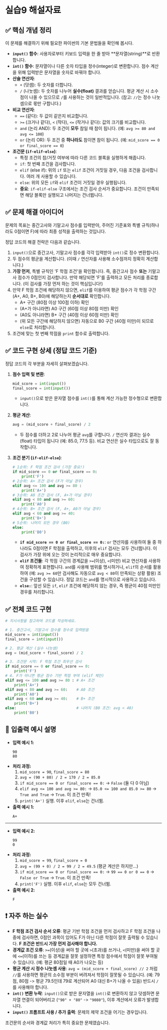 # 실습9 해설자료
## ✅ 핵심 개념 정리

이 문제를 해결하기 위해 필요한 파이썬의 기본 문법들을 확인해 봅시다.

* **`input()` 함수**: 사용자로부터 키보드 입력을 한 줄 받아 **문자열(string)**로 반환합니다.
* **`int()` 함수**: 문자열이나 다른 숫자 타입을 정수(integer)로 변환합니다. 점수 계산을 위해 입력받은 문자열을 숫자로 바꿔야 합니다.
* **산술 연산자**:
    * `+` (덧셈): 두 숫자를 더합니다.
    * `/` (나눗셈): 두 숫자를 나누어 **실수(float)** 결과를 얻습니다. 평균 계산 시 소수점이 나올 수 있으므로 `/`를 사용하는 것이 일반적입니다. (참고: `//`는 정수 나눗셈으로 몫만 구합니다.)
* **비교 연산자**:
    * `==` (같다): 두 값이 같은지 비교합니다.
    * `>=` (크거나 같다), `<` (작다), `<=` (작거나 같다): 값의 크기를 비교합니다.
    * `and` (논리 AND): 두 조건이 **모두** 참일 때 참이 됩니다. (예: `avg >= 80 and avg <= 100`)
    * `or` (논리 OR): 두 조건 중 **하나라도** 참이면 참이 됩니다. (예: `mid_score == 0 or final_score == 0`)
* **조건문 (`if-elif-else`)**:
    * 특정 조건의 참/거짓 여부에 따라 다른 코드 블록을 실행하게 해줍니다.
    * `if`: 첫 번째 조건을 검사합니다.
    * `elif` (else if): 위의 `if` 또는 `elif` 조건이 거짓일 경우, 다음 조건을 검사합니다. 여러 개 사용할 수 있습니다.
    * `else`: 위의 모든 `if`와 `elif` 조건이 거짓일 경우 실행됩니다.
    * **중요**: `if-elif-else` 구조에서는 조건 검사 순서가 중요합니다. 조건이 만족되면 해당 블록만 실행되고 나머지는 건너뜁니다.

## ✅ 문제 해결 아이디어

문제의 목표는 중간고사와 기말고사 점수를 입력받아, 주어진 기준표와 특별 규칙(하나라도 0점이면 F)에 따라 최종 성적을 출력하는 것입니다.

정답 코드의 해결 전략은 다음과 같습니다.

1.  `input()`으로 중간고사, 기말고사 점수를 각각 입력받아 `int()`로 정수 변환합니다.
2.  두 점수의 평균을 계산합니다. (이때 `/` 연산자를 사용해 소수점까지 정확히 계산합니다.)
3.  **가장 먼저**, 특별 규칙인 'F 학점 조건'을 확인합니다. 즉, 중간고사 점수 **또는** 기말고사 점수가 0점인지 검사합니다. 만약 해당되면 'F'를 출력하고 모든 처리를 종료합니다. (이 검사를 가장 먼저 하는 것이 핵심입니다!)
4.  만약 F 학점 조건에 해당하지 않으면, `elif`를 이용하여 평균 점수가 각 학점 구간(A+, A0, B+, B0)에 해당하는지 **순서대로** 확인합니다.
    * A+ 구간 (80점 이상 100점 이하) 확인
    * (A+가 아니라면) A0 구간 (60점 이상 80점 미만) 확인
    * (A0도 아니라면) B+ 구간 (40점 이상 60점 미만) 확인
    * (위 모든 구간에 해당하지 않으면) 자동으로 B0 구간 (40점 미만)이 되므로 `else`로 처리합니다.
5.  조건에 맞는 첫 번째 학점을 `print` 함수로 출력합니다.

## ✅ 코드 구현 상세 (정답 코드 기준)

정답 코드의 각 부분을 자세히 살펴보겠습니다.

1.  **점수 입력 및 변환**:
    ```python
    mid_score = int(input())
    final_score = int(input())
    ```
    * `input()`으로 받은 문자열 점수를 `int()`를 통해 계산 가능한 정수형으로 변환합니다.

2.  **평균 계산**:
    ```python
    avg = (mid_score + final_score) / 2
    ```
    * 두 점수를 더하고 2로 나누어 평균 `avg`를 구합니다. `/` 연산자 결과는 실수(float) 타입이 됩니다 (예: 85.0, 77.5 등). 비교 연산은 실수 타입으로도 잘 동작합니다.

3.  **조건 분기 (`if-elif-else`)**:
    ```python
    # 1순위: F 학점 조건 검사 (가장 중요!)
    if mid_score == 0 or final_score == 0:
        print('F')
    # 2순위: A+ 조건 검사 (F가 아닐 경우)
    elif avg <= 100 and avg >= 80 :
        print('A+')
    # 3순위: A0 조건 검사 (F, A+가 아닐 경우)
    elif avg < 80 and avg >= 60:
        print('A0')
    # 4순위: B+ 조건 검사 (F, A+, A0가 아닐 경우)
    elif avg < 60 and avg >= 40:
        print('B+')
    # 5순위: 나머지 모든 경우 (B0)
    else:
        print('B0')
    ```
    * **`if mid_score == 0 or final_score == 0:`**: `or` 연산자를 사용하여 둘 중 하나라도 0점이면 F 학점을 출력하고, 이후의 `elif` 검사는 모두 건너뜁니다. 이 검사가 가장 위에 오는 것이 논리적으로 매우 중요합니다.
    * **`elif` 조건들**: 각 학점 구간의 경계값을 `>=`(이상), `<`(미만) 비교 연산자를 사용하여 정확하게 표현합니다. `and`를 사용해 범위를 명시하거나, `elif`의 순서를 활용하여 (예: `avg >= 60`만 검사해도 자동으로 `avg < 80`이 만족되는 상황 활용) 조건을 구성할 수 있습니다. 정답 코드는 `and`를 명시적으로 사용하고 있습니다.
    * **`else:`**: 앞선 모든 `if`, `elif` 조건에 해당하지 않는 경우, 즉 평균이 40점 미만인 경우를 처리합니다.

## ✅ 전체 코드 구현

```python
# 지시사항을 참고하여 코드를 작성하세요.

# 1. 중간고사, 기말고사 점수를 정수로 입력받음
mid_score = int(input())
final_score = int(input())

# 2. 평균 계산 (실수 나눗셈)
avg = (mid_score + final_score) / 2

# 3. 조건문 시작: F 학점 조건 최우선 검사
if mid_score == 0 or final_score == 0:
    print('F')
# 4. F가 아니면 평균 점수 기반 학점 부여 (elif 체인)
elif avg <= 100 and avg >= 80 : # A+ 조건
    print('A+')
elif avg < 80 and avg >= 60:    # A0 조건
    print('A0')
elif avg < 60 and avg >= 40:    # B+ 조건
    print('B+')
else:                           # 나머지 (B0 조건: avg < 40)
    print('B0')

```

## 🧾 입출력 예시 설명

* **입력 예시 1:**
  ```
  90
  80
  ```
* **처리 과정:**
    1. `mid_score = 90`, `final_score = 80`
    2. `avg = (90 + 80) / 2 = 170 / 2 = 85.0`
    3. `if mid_score == 0 or final_score == 0:` -> `False` (둘 다 0 아님)
    4. `elif avg <= 100 and avg >= 80:` -> `85.0 <= 100 and 85.0 >= 80` -> `True and True` -> `True`. 이 조건 만족!
    5. `print('A+')` 실행. 이후 `elif`, `else`는 건너뜀.
* **출력 예시 1:**
  ```
  A+
  ```

---

* **입력 예시 2:**
  ```
  99
  0
  ```
* **처리 과정:**
    1. `mid_score = 99`, `final_score = 0`
    2. `avg = (99 + 0) / 2 = 99 / 2 = 49.5` (평균 계산은 하지만...)
    3. `if mid_score == 0 or final_score == 0:` -> `99 == 0 or 0 == 0` -> `False or True` -> `True`. 이 조건 만족!
    4. `print('F')` 실행. 이후 `elif`, `else`는 모두 건너뜀.
* **출력 예시 2:**
  ```
  F
  ```

## ❗ 자주 하는 실수

* **F 학점 조건 검사 순서 오류**: 평균 기반 학점 조건을 먼저 검사하고 F 학점 조건을 나중에 검사하면, 0점인 과목이 있어도 F가 아닌 다른 학점이 잘못 출력될 수 있습니다. **F 조건은 반드시 가장 먼저 검사해야 합니다.**
* **경계값 조건 오류**: `>=`(이상)을 써야 할 곳에 `>`(초과)를 쓰거나, `<`(미만)을 써야 할 곳에 `<=`(이하)를 쓰는 등 경계값을 잘못 설정하면 특정 점수에서 학점이 잘못 부여될 수 있습니다. (예: 평균 80점일 때 A0가 나오는 등)
* **평균 계산 시 정수 나눗셈 사용**: `avg = (mid_score + final_score) // 2` 처럼 `//`를 사용하면 평균의 소수점 부분이 버려져서 학점이 잘못될 수 있습니다. (예: 79점, 80점 -> 평균 79.5인데 79로 계산되어 A0 대신 B+가 나올 수 있음) 반드시 `/`를 사용해야 합니다.
* **`int()` 변환 누락**: `input()`으로 받은 문자열을 `int()`로 변환하지 않고 덧셈하면 문자열 연결이 되어버리고 (`"90" + "80"` -> `"9080"`), 이후 계산에서 오류가 발생합니다.
* **`input()` 프롬프트 사용 / 추가 출력**: 문제의 제약 조건을 어기는 경우입니다.

조건문의 순서와 경계값 처리가 특히 중요한 문제였습니다.